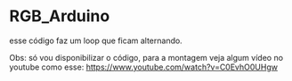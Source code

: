 # RGB_Arduino

esse código faz um loop que ficam alternando.

Obs: só vou disponibilizar o código, para a montagem veja algum vídeo no youtube como esse:
https://www.youtube.com/watch?v=C0EvhO0UHgw

